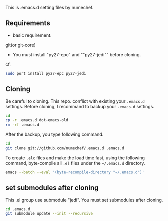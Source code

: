 This is .emacs.d setting files by numechef.

Requirements
-------------

* basic requirement.

git(or git-core)

* You must install "py27-epc" and ""py27-jedi"" before cloning.

cf.

```sh
sudo port install py27-epc py27-jedi
```

Cloning
-----------------------------

Be careful to cloning. This repo. conflict with existing your `.emacs.d` settings.
Before cloning, I recommand to backup your `.emacs.d` settings.

```sh
cd
cp -r .emacs.d dot-emacs-old
rm -rf .emacs.d
```

After the backup, you type following command.

```sh
cd
git clone git://github.com/numechef/.emacs.d .emacs.d
```

To create `.elc` files and make the load time fast, using the following command, byte-compile all `.el` files under the `~/.emacs.d` directory.

```sh
emacs --batch --eval '(byte-recompile-directory "~/.emacs.d")'
```

set submodules after cloning
-----------------------------

This .el group use submodule "jedi".
You must set submodules after cloning.

```sh
cd .emacs.d
git submodule update --init --recursive

```
